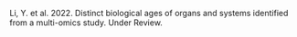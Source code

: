 Li, Y. et al. 2022. Distinct biological ages of organs and systems identified from a multi-omics study. Under Review.
